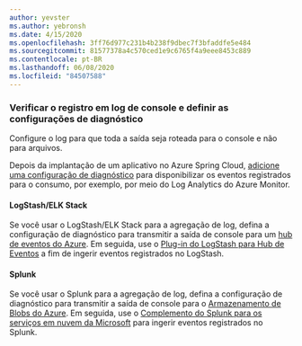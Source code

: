 ```yaml
---
author: yevster
ms.author: yebronsh
ms.date: 4/15/2020
ms.openlocfilehash: 3ff76d977c231b4b238f9dbec7f3bfaddfe5e484
ms.sourcegitcommit: 81577378a4c570ced1e9c6765f4a9eee8453c889
ms.contentlocale: pt-BR
ms.lasthandoff: 06/08/2020
ms.locfileid: "84507588"
---
```

### <a name="ensure-console-logging-and-configure-diagnostic-settings"></a>Verificar o registro em log de console e definir as configurações de diagnóstico

Configure o log para que toda a saída seja roteada para o console e não para arquivos.

Depois da implantação de um aplicativo no Azure Spring Cloud, [adicione uma configuração de diagnóstico](/azure/spring-cloud/diagnostic-services) para disponibilizar os eventos registrados para o consumo, por exemplo, por meio do Log Analytics do Azure Monitor.

#### <a name="logstashelk-stack"></a>LogStash/ELK Stack

Se você usar o LogStash/ELK Stack para a agregação de log, defina a configuração de diagnóstico para transmitir a saída de console para um [hub de eventos do Azure](/azure/event-hubs/). Em seguida, use o [Plug-in do LogStash para Hub de Eventos](https://github.com/logstash-plugins/logstash-input-azure_event_hubs) a fim de ingerir eventos registrados no LogStash.

#### <a name="splunk"></a>Splunk

Se você usar o Splunk para a agregação de log, defina a configuração de diagnóstico para transmitir a saída de console para o [Armazenamento de Blobs do Azure](/azure/storage/blobs/). Em seguida, use o [Complemento do Splunk para os serviços em nuvem da Microsoft](https://splunkbase.splunk.com/app/3757/) para ingerir eventos registrados no Splunk.
